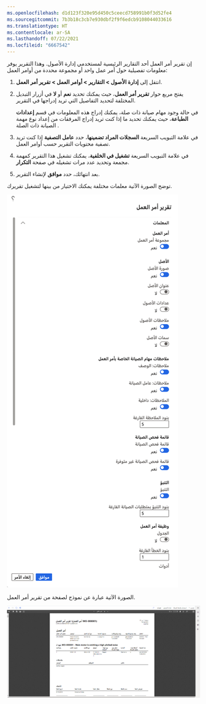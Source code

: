 ```yaml
---
ms.openlocfilehash: d1d123f320e95d450c5ceecd758991b0f3d52fe4
ms.sourcegitcommit: 7b3b18c3cb7e930dbf2f9f6edcb9108044033616
ms.translationtype: HT
ms.contentlocale: ar-SA
ms.lasthandoff: 07/22/2021
ms.locfileid: "6667542"
---
```

إن تقرير أمر العمل أحد التقارير الرئيسية لمستخدمي إدارة الأصول. وهذا التقرير يوفر معلومات تفصيلية حول أمر عمل واحد أو مجموعة محددة من أوامر العمل:

1.  انتقل إلى **إدارة الأصول > التقارير > أوامر العمل > تقرير أمر العمل**.
2.  يفتح مربع حوار **تقرير أمر العمل**، حيث يمكنك تحديد **نعم** أو **لا** في أزرار التبديل المختلفة لتحديد التفاصيل التي تريد إدراجها في التقرير. 

    في حالة وجود مهام صيانة ذات صلة، يمكنك إدراج هذه المعلومات في قسم **إعدادات الطباعة**، حيث يمكنك تحديد ما إذا كنت تريد إدراج المرفقات من إعداد نوع مهمة الصيانة ذات الصلة .

3.  في علامة التبويب السريعة **السجلات المراد تضمينها**، حدد **عامل التصفية** إذا كنت تريد تصفية محتويات التقرير حسب أوامر العمل.
4.  في علامة التبويب السريعة **تشغيل في الخلفية**، يمكنك تشغيل هذا التقرير كمهمة مجمعة وتحديد عدد مرات تشغيله في صفحة **التكرار**. 
5.  بعد انتهائك، حدد **موافق** لإنشاء التقرير.

توضح الصورة الآتية معلمات مختلفة يمكنك الاختيار من بينها لتشغيل تقريرك.

[![لقطة شاشة لمعلمات تقرير أمر العمل.](../media/work-order-report-parameters-ss.png)](../media/work-order-report-parameters-ss.png#lightbox)
 
الصورة الآتية عبارة عن نموذج لصفحة من تقرير أمر العمل.

[![لقطة شاشة لنموذج تقرير أمر العمل.](../media/work-order-report-ss.png)](../media/work-order-report-ss.png#lightbox)